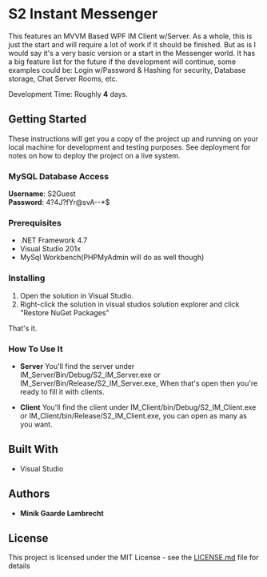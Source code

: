 # S2 Instant Messenger

This features an MVVM Based WPF IM Client w/Server. As a whole, this is just the start and will require a lot of work if it should be finished. But as is I would say it's a very basic version or a start in the Messenger world. It has a big feature list for the future if the development will continue, some examples could be: Login w/Password & Hashing for security, Database storage, Chat Server Rooms, etc.

Development Time: Roughly **4** days.

## Getting Started

These instructions will get you a copy of the project up and running on your local machine for development and testing purposes. See deployment for notes on how to deploy the project on a live system.

### MySQL Database Access
**Username**: S2Guest  
**Password**: 4?4J?fYr@svA--*$

### Prerequisites

* .NET Framework 4.7
* Visual Studio 201x
* MySql Workbench(PHPMyAdmin will do as well though)

### Installing

1. Open the solution in Visual Studio.
2. Right-click the solution in visual studios solution explorer and click "Restore NuGet Packages"

That's it.

### How To Use It

 * **Server**
 You'll find the server under IM_Server/Bin/Debug/S2_IM_Server.exe or IM_Server/Bin/Release/S2_IM_Server.exe,
 When that's open then you're ready to fill it with clients.
 
 * **Client**
 You'll find the client under IM_Client/bin/Debug/S2_IM_Client.exe or IM_Client/bin/Release/S2_IM_Client.exe,
 you can open as many as you want.

## Built With

* Visual Studio


## Authors

* **Minik Gaarde Lambrecht**

## License

This project is licensed under the MIT License - see the [LICENSE.md](LICENSE.md) file for details
